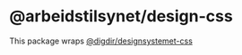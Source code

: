 # @arbeidstilsynet/design-css

This package wraps [@digdir/designsystemet-css](https://www.npmjs.com/package/@digdir/designsystemet-css)
